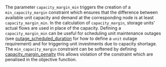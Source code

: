 The parameter `capacity_margin_min` triggers the creation of a `min_capacity_margin` constraint which ensures
that the difference between available unit capacity and demand at the corresponding node is at least
`capacity_margin_min`. In the calculation of `capacity_margin`, storage units' actual flows are used
in place of the capacity. Defining a `capacity_margin_min` can be useful for scheduling unit
maintenance outages (see [outage\_scheduled\_duration](@ref) for how to define a `unit` outage requirement)
and for triggering unit investments due to capacity shortage. The `min_capacity_margin` constraint can be 
softened by defining [capacity\_margin\_penalty](@ref) this allows violation of the constraint
which are penalised in the objective function.